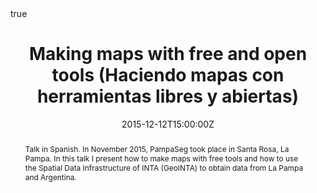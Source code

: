 ---
abstract: Talk in Spanish. In November 2015, PampaSeg took place in Santa Rosa, La Pampa. In this talk I present how to make maps with free tools and how to use the Spatial Data Infrastructure of INTA (GeoINTA) to obtain data from La Pampa and Argentina. 
all_day: false
authors: []
date: "2015-12-12T15:00:00Z"
event: PampaSeg
event_url: https://www.pampaseg.org/
featured: false
links:
- icon: twitter
  icon_pack: fab
  name: Follow
  url: https://twitter.com/yabellini 
location: Centro Cultural Municipal, Santa Rosa, La Pampa
math: true
publishDate: "2015-12-12T15:00:00Z"
slides: 
summary: Talk in Spanish. In November 2015, PampaSeg took place in Santa Rosa, La Pampa. In this talk I present how to make maps with free tools and how to use the Spatial Data Infrastructure of INTA (GeoINTA) to obtain data from La Pampa and Argentina. 
tags: []
title: Making maps with free and open tools (Haciendo mapas con herramientas libres y abiertas)
url_code: ""
url_pdf: "MakeMapOpenTools.pdf"
url_slides: ""
url_video: ""
---